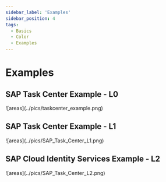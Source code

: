 ```yaml
---
sidebar_label: 'Examples'
sidebar_position: 4
tags:
  - Basics
  - Color
  - Examples
---
```


# Examples

## SAP Task Center Example - L0

<div className="stc_l0">
![areas](../pics/taskcenter_example.png)
</div>

## SAP Task Center Example - L1

<div className="stc_l1">
![areas](../pics/SAP_Task_Center_L1.png)
</div>

## SAP Cloud Identity Services Example - L2

<div className="stc_l2">
![areas](../pics/SAP_Task_Center_L2.png)
</div>

